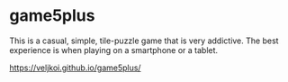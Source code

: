 # game5plus
This is a casual, simple, tile-puzzle game that is very addictive. The best experience is when playing on a smartphone or a tablet.

https://veljkoi.github.io/game5plus/
